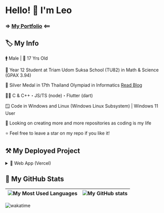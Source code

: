 # Hello! 👋 I'm Leo

### => [My Portfolio](https://leomotors-portfolio.vercel.app/) <==

## 🏷️ My Info

🚹 Male | 🎂 17 Yrs Old

🏫 Year 12 Student at Triam Udom Suksa School (TU82) in Math & Science (GPAX 3.94)

🥈 Silver Medal in 17th Thailand Olympiad in Informatics [Read Blog](https://github.com/Leomotors/TOI17-Journey#readme)

👨‍💻 C & C++・JS/TS (node)・Flutter (dart)

🪟 Code in Windows and Linux (Windows Linux Subsystem) | Windows 11 User

👀 Looking on creating more and more repositories as coding is my life

⭐ Feel free to leave a star on my repo if you like it!

## ⚒️ My Deployed Project

<details>
 <summary>🔺 Web App (Vercel)</summary>

- [Website Vector Calculator 2](https://github.com/Leomotors/Website-Vector-Calculator-2) => [Vercel App](https://mini-vector-calculator.vercel.app)
- [My Repositories](https://github.com/Leomotors/my-repos) => [Vercel App](https://leomotors-repos.vercel.app)
- [Anime Captcha](https://github.com/Leomotors/anime-captcha) => [Vercel App](https://anime-captcha.vercel.app)

</details>

## 🔢 My GitHub Stats

| ![My Most Used Languages](https://github-readme-stats.vercel.app/api/top-langs/?username=Leomotors&layout=compact&langs_count=10&count_private=true) | ![My GitHub stats](https://github-readme-stats.vercel.app/api?username=Leomotors&count_private=true) |
| ---------------------------------------------------------------------------------------------------------------------------------------------------- | ---------------------------------------------------------------------------------------------------- |

![wakatime](https://wakatime.com/badge/user/7b85cf35-1e8b-4428-aed5-467d40e6e916.svg)

<!-- // auto generated by github but I will keep it
**Leomotors/Leomotors** is a ✨ _special_ ✨ repository because its `README.md` (this file) appears on your GitHub profile.

Here are some ideas to get you started:

- 🔭 I’m currently working on ... // NOT WORKING RN but maybe in the future
WRITTEN - 🌱 I’m currently learning ...
- 👯 I’m looking to collaborate on ...
- 🤔 I’m looking for help with ...
- 💬 Ask me about ...
- 📫 How to reach me: ...
- 😄 Pronouns: ...
- ⚡ Fun fact: ...
-->
